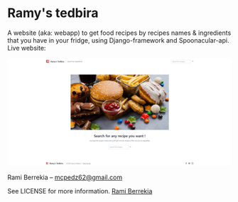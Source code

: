 # Ramy's tedbira
A website (aka: webapp) to get food recipes by recipes names &amp; ingredients that you have in your fridge, using Django-framework and Spoonacular-api.
Live website: 

![](website_preview.png)


Rami Berrekia – [mcpedz62@gmail.com](mailto:mcpedz62@gmail.com)

See LICENSE for more information.
[Rami Berrekia](https://github.com/ramiberrekia)
